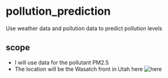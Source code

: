 # pollution_prediction
Use weather data and pollution data to predict pollution levels 

## scope
- I will use data for the pollutant PM2.5
- The location will be the Wasatch front in Utah here ![here](https://github.com/bpnordin/pollution_prediction/blob/main/Area%20of%20interest.png)
